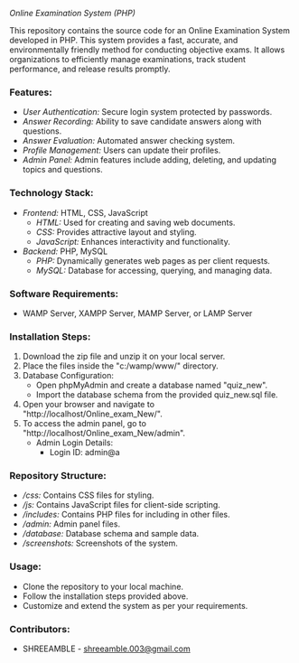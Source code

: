 *Online Examination System (PHP)*

This repository contains the source code for an Online Examination System developed in PHP. This system provides a fast, accurate, and environmentally friendly method for conducting objective exams. It allows organizations to efficiently manage examinations, track student performance, and release results promptly. 

### Features:
- *User Authentication:* Secure login system protected by passwords.
- *Answer Recording:* Ability to save candidate answers along with questions.
- *Answer Evaluation:* Automated answer checking system.
- *Profile Management:* Users can update their profiles.
- *Admin Panel:* Admin features include adding, deleting, and updating topics and questions.

### Technology Stack:
- *Frontend:* HTML, CSS, JavaScript
    - *HTML:* Used for creating and saving web documents.
    - *CSS:* Provides attractive layout and styling.
    - *JavaScript:* Enhances interactivity and functionality.
- *Backend:* PHP, MySQL
    - *PHP:* Dynamically generates web pages as per client requests.
    - *MySQL:* Database for accessing, querying, and managing data.

### Software Requirements:
- WAMP Server, XAMPP Server, MAMP Server, or LAMP Server

### Installation Steps:
1. Download the zip file and unzip it on your local server.
2. Place the files inside the "c:/wamp/www/" directory.
3. Database Configuration:
    - Open phpMyAdmin and create a database named "quiz_new".
    - Import the database schema from the provided quiz_new.sql file.
4. Open your browser and navigate to "http://localhost/Online_exam_New/".
5. To access the admin panel, go to "http://localhost/Online_exam_New/admin".
   - Admin Login Details: 
     - Login ID: admin@a

### Repository Structure:
- */css:* Contains CSS files for styling.
- */js:* Contains JavaScript files for client-side scripting.
- */includes:* Contains PHP files for including in other files.
- */admin:* Admin panel files.
- */database:* Database schema and sample data.
- */screenshots:* Screenshots of the system.

### Usage:
- Clone the repository to your local machine.
- Follow the installation steps provided above.
- Customize and extend the system as per your requirements.

### Contributors:
- SHREEAMBLE - shreeamble.003@gmail.com
